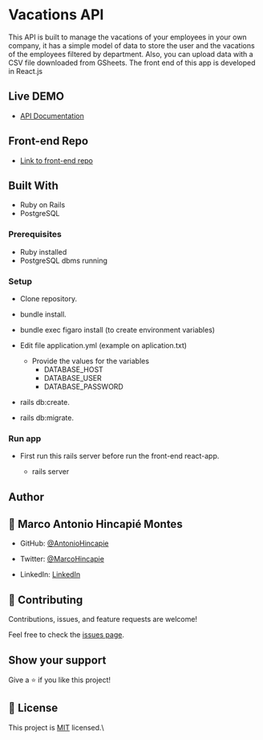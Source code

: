 # Vacations API

This API is built to manage the vacations of your employees in your own company, it has a simple model of data to store the user and the vacations of the employees filtered by department. Also, you can upload data with a CSV file downloaded from GSheets. The front end of this app is developed in React.js

## Live DEMO

- [API Documentation](https://vacations-foht.onrender.com/api-docs/index.html)

## Front-end Repo

- [Link to front-end repo](https://github.com/AntonioHincapie/vacation_app)

## Built With

- Ruby on Rails
- PostgreSQL

### Prerequisites

- Ruby installed
- PostgreSQL dbms running

### Setup

- Clone repository.

- bundle install.

- bundle exec figaro install (to create environment variables)

- Edit file application.yml (example on aplication.txt)

  - Provide the values for the variables
    - DATABASE_HOST
    - DATABASE_USER
    - DATABASE_PASSWORD

- rails db:create.

- rails db:migrate.

### Run app

- First run this rails server before run the front-end react-app.

  - rails server

## Author

## 👤 **Marco Antonio Hincapié Montes**

- GitHub: [@AntonioHincapie](https://github.com/AntonioHincapie)

- Twitter: [@MarcoHincapie](https://twitter.com/MarcoHincapie)

- LinkedIn: [LinkedIn](https://www.linkedin.com/in/antoniohincapie/)

## 🤝 Contributing

Contributions, issues, and feature requests are welcome!

Feel free to check the [issues page](../../issues/).

## Show your support

Give a ⭐️ if you like this project!

## 📝 License

This project is [MIT](./LICENSE) licensed.\
